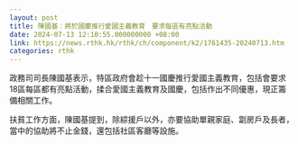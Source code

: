 ```yaml
---
layout: post
title: 陳國基︰將於國慶推行愛國主義教育　要求每區有亮點活動
date: 2024-07-13 12:10:55.000000000 +08:00
link: https://news.rthk.hk/rthk/ch/component/k2/1761435-20240713.htm
categories: rthk
---
```


政務司司長陳國基表示，特區政府會趁十一國慶推行愛國主義教育，包括會要求18區每區都有亮點活動，揉合愛國主義教育及國慶，包括作出不同優惠，現正籌備相關工作。

扶貧工作方面，陳國基提到，除綜援戶以外，亦要協助單親家庭、劏房戶及長者，當中的協助將不止金錢，還包括社區客廳等設施。
